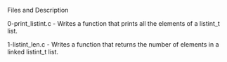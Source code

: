 Files and Description

0-print_listint.c - Writes a function that prints all the elements of a listint_t list.

1-listint_len.c - Writes a function that returns the number of elements in a linked listint_t list.
